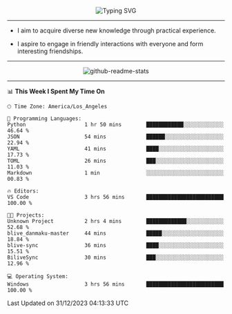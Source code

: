 <p align="center">
  <img src="https://readme-typing-svg.demolab.com?font=Fira+Code&weight=500&size=32&duration=2500&pause=1600&center=true&vCenter=true&random=false&width=1024&height=64&lines=Hi+there+%F0%9F%91%8B;I'm+delighted+you+could+make+it+here+%F0%9F%8E%89;I'm+Harry%2C+a+college+student+still+finding+my+way" alt="Typing SVG" />
</p>


---


- I aim to acquire diverse new knowledge through practical experience.

- I aspire to engage in friendly interactions with everyone and form interesting friendships.


---


<p align="center">
  <img src="https://github-readme-stats.vercel.app/api?username=Harry-Jing&show_icons=true" alt="github-readme-stats"/>
</p>


---

<!--START_SECTION:waka-->
📊 **This Week I Spent My Time On** 

```text
🕑︎ Time Zone: America/Los_Angeles

💬 Programming Languages: 
Python                   1 hr 50 mins        ████████████░░░░░░░░░░░░░   46.64 % 
JSON                     54 mins             ██████░░░░░░░░░░░░░░░░░░░   22.94 % 
YAML                     41 mins             ████░░░░░░░░░░░░░░░░░░░░░   17.73 % 
TOML                     26 mins             ███░░░░░░░░░░░░░░░░░░░░░░   11.03 % 
Markdown                 1 min               ░░░░░░░░░░░░░░░░░░░░░░░░░   00.83 % 

🔥 Editors: 
VS Code                  3 hrs 56 mins       █████████████████████████   100.00 % 

🐱‍💻 Projects: 
Unknown Project          2 hrs 4 mins        █████████████░░░░░░░░░░░░   52.68 % 
blive_danmaku-master     44 mins             █████░░░░░░░░░░░░░░░░░░░░   18.84 % 
blive-sync               36 mins             ████░░░░░░░░░░░░░░░░░░░░░   15.51 % 
BiliveSync               30 mins             ███░░░░░░░░░░░░░░░░░░░░░░   12.96 % 

💻 Operating System: 
Windows                  3 hrs 56 mins       █████████████████████████   100.00 % 
```


 Last Updated on 31/12/2023 04:13:33 UTC
<!--END_SECTION:waka-->
